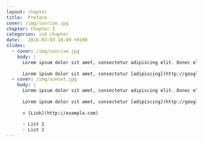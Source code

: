 ```yaml
---
layout: chapter
title:  Preface
cover: /img/sunrise.jpg
chapter: Chapter I
categories: ixd chapter
date:   2016-03-03 18:00 +0100
slides:
  - cover: /img/sunrise.jpg
    body: |
      Lorem ipsum dolor sit amet, consectetur adipiscing elit. Donec eleifend nulla id sapien accumsan, id dictum mauris efficitur. Integer nec metus vitae massa pretium vehicula vitae vitae quam. Nunc in rutrum ligula.
  
      Lorem ipsum dolor sit amet, consectetur [adipiscing](http://google.com) elit. Donec eleifend nulla id sapien accumsan, id dictum mauris efficitur. Integer nec metus vitae massa pretium vehicula vitae vitae quam. Nunc in rutrum ligula.
  - cover: /img/sunset.jpg
    body: |
      Lorem ipsum dolor sit amet, consectetur adipiscing elit. Donec eleifend nulla id sapien accumsan, id dictum mauris efficitur. Integer nec metus vitae massa pretium vehicula vitae vitae quam. Nunc in rutrum ligula.
  
      Lorem ipsum dolor sit amet, consectetur [adipiscing](http://google.com) elit.
      
      > [Link](http://example.com)
      
      - List 1
      - List 2
---
```


<div>